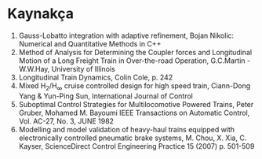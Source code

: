 # Kaynakça

1. Gauss-Lobatto integration with adaptive refinement, Bojan Nikolic: Numerical and Quantitative Methods in C++
2. Method of Analysis for Determining the Coupler forces and Longitudinal Motion of a Long Freight Train in Over-the-road Operation, G.C.Martin - W.W.Hay, University of Illinois
3. Longitudinal Train Dynamics, Colin Cole, p. 242
4. Mixed H<sub>2</sub>/H<sub>∞</sub> cruise controlled design for high speed train, Ciann-Dong Yang & Yun-Ping Sun, International Journal of Control
5. Suboptimal Control Strategies for Multilocomotive Powered Trains, Peter Gruber, Mohamed M. Bayoumi IEEE Transactions on Automatic Control, Vol. AC-27, No. 3, JUNE 1982
6. Modelling and model validation of heavy-haul trains equipped with electronically controlled pneumatic brake systems, M. Chou, X. Xia, C. Kayser, ScienceDirect Control Engineering Practice 15 (2007) p. 501-509

